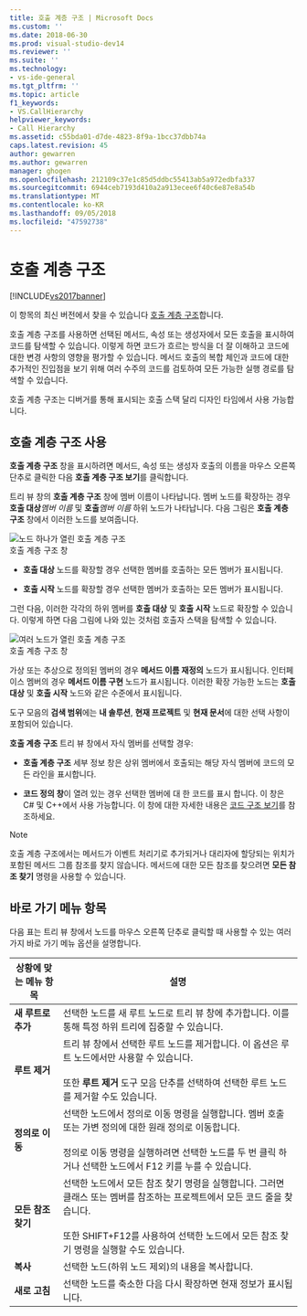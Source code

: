 ```yaml
---
title: 호출 계층 구조 | Microsoft Docs
ms.custom: ''
ms.date: 2018-06-30
ms.prod: visual-studio-dev14
ms.reviewer: ''
ms.suite: ''
ms.technology:
- vs-ide-general
ms.tgt_pltfrm: ''
ms.topic: article
f1_keywords:
- VS.CallHierarchy
helpviewer_keywords:
- Call Hierarchy
ms.assetid: c55bda01-d7de-4823-8f9a-1bcc37dbb74a
caps.latest.revision: 45
author: gewarren
ms.author: gewarren
manager: ghogen
ms.openlocfilehash: 212109c37e1c85d5ddbc55413ab5a972edbfa337
ms.sourcegitcommit: 6944ceb7193d410a2a913ecee6f40c6e87e8a54b
ms.translationtype: MT
ms.contentlocale: ko-KR
ms.lasthandoff: 09/05/2018
ms.locfileid: "47592738"
---
```

# <a name="call-hierarchy"></a>호출 계층 구조
[!INCLUDE[vs2017banner](../../includes/vs2017banner.md)]

이 항목의 최신 버전에서 찾을 수 있습니다 [호출 계층 구조](https://docs.microsoft.com/visualstudio/ide/reference/call-hierarchy)합니다.  
  
  
호출 계층 구조를 사용하면 선택된 메서드, 속성 또는 생성자에서 모든 호출을 표시하여 코드를 탐색할 수 있습니다. 이렇게 하면 코드가 흐르는 방식을 더 잘 이해하고 코드에 대한 변경 사항의 영향을 평가할 수 있습니다. 메서드 호출의 복합 체인과 코드에 대한 추가적인 진입점을 보기 위해 여러 수주의 코드를 검토하여 모든 가능한 실행 경로를 탐색할 수 있습니다.  
  
 호출 계층 구조는 디버거를 통해 표시되는 호출 스택 달리 디자인 타임에서 사용 가능합니다.  
  
## <a name="using-call-hierarchy"></a>호출 계층 구조 사용  
 **호출 계층 구조** 창을 표시하려면 메서드, 속성 또는 생성자 호출의 이름을 마우스 오른쪽 단추로 클릭한 다음 **호출 계층 구조 보기**를 클릭합니다.  
  
 트리 뷰 창의 **호출 계층 구조** 창에 멤버 이름이 나타납니다. 멤버 노드를 확장하는 경우 **호출 대상**_멤버 이름_ 및 **호출**_멤버 이름_ 하위 노드가 나타납니다. 다음 그림은 **호출 계층 구조** 창에서 이러한 노드를 보여줍니다.  
  
 ![노드 하나가 열린 호출 계층 구조](../../ide/reference/media/onenode.png "OneNode")  
호출 계층 구조 창  
  
-   **호출 대상** 노드를 확장할 경우 선택한 멤버를 호출하는 모든 멤버가 표시됩니다.  
  
-   **호출 시작** 노드를 확장할 경우 선택한 멤버가 호출하는 모든 멤버가 표시됩니다.  
  
 그런 다음, 이러한 각각의 하위 멤버를 **호출 대상** 및 **호출 시작** 노드로 확장할 수 있습니다. 이렇게 하면 다음 그림에 나와 있는 것처럼 호출자 스택을 탐색할 수 있습니다.  
  
 ![여러 노드가 열린 호출 계층 구조](../../ide/media/multiplenodes.png "MultipleNodes")  
호출 계층 구조 창  
  
 가상 또는 추상으로 정의된 멤버의 경우 **메서드 이름 재정의** 노드가 표시됩니다. 인터페이스 멤버의 경우 **메서드 이름 구현** 노드가 표시됩니다. 이러한 확장 가능한 노드는 **호출 대상** 및 **호출 시작** 노드와 같은 수준에서 표시됩니다.  
  
 도구 모음의 **검색 범위**에는 **내 솔루션**, **현재 프로젝트** 및 **현재 문서**에 대한 선택 사항이 포함되어 있습니다.  
  
 **호출 계층 구조** 트리 뷰 창에서 자식 멤버를 선택할 경우:  
  
-   **호출 계층 구조** 세부 정보 창은 상위 멤버에서 호출되는 해당 자식 멤버에 코드의 모든 라인을 표시합니다.  
  
-   **코드 정의 창**이 열려 있는 경우 선택한 멤버에 대 한 코드를 표시 합니다. 이 창은 C# 및 C++에서 사용 가능합니다. 이 창에 대한 자세한 내용은 [코드 구조 보기](../../ide/viewing-the-structure-of-code.md)를 참조하세요.  
  
> [!NOTE]
>  호출 계층 구조에서는 메서드가 이벤트 처리기로 추가되거나 대리자에 할당되는 위치가 포함된 메서드 그룹 참조를 찾지 않습니다. 메서드에 대한 모든 참조를 찾으려면 **모든 참조 찾기** 명령을 사용할 수 있습니다.  
  
## <a name="shortcut-menu-items"></a>바로 가기 메뉴 항목  
 다음 표는 트리 뷰 창에서 노드를 마우스 오른쪽 단추로 클릭할 때 사용할 수 있는 여러 가지 바로 가기 메뉴 옵션을 설명합니다.  
  
|상황에 맞는 메뉴 항목|설명|  
|-----------------------|-----------------|  
|**새 루트로 추가**|선택한 노드를 새 루트 노드로 트리 뷰 창에 추가합니다. 이를 통해 특정 하위 트리에 집중할 수 있습니다.|  
|**루트 제거**|트리 뷰 창에서 선택한 루트 노드를 제거합니다. 이 옵션은 루트 노드에서만 사용할 수 있습니다.<br /><br /> 또한 **루트 제거** 도구 모음 단추를 선택하여 선택한 루트 노드를 제거할 수도 있습니다.|  
|**정의로 이동**|선택한 노드에서 정의로 이동 명령을 실행합니다. 멤버 호출 또는 가변 정의에 대한 원래 정의로 이동합니다.<br /><br /> 정의로 이동 명령을 실행하려면 선택한 노드를 두 번 클릭 하거나 선택한 노드에서 F12 키를 누를 수 있습니다.|  
|**모든 참조 찾기**|선택한 노드에서 모든 참조 찾기 명령을 실행합니다. 그러면 클래스 또는 멤버를 참조하는 프로젝트에서 모든 코드 줄을 찾습니다.<br /><br /> 또한 SHIFT+F12를 사용하여 선택한 노드에서 모든 참조 찾기 명령을 실행할 수도 있습니다.|  
|**복사**|선택한 노드(하위 노드 제외)의 내용을 복사합니다.|  
|**새로 고침**|선택한 노드를 축소한 다음 다시 확장하면 현재 정보가 표시됩니다.|



